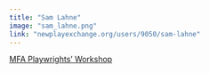 ```yaml
---
title: "Sam Lahne"
image: "sam_lahne.png"
link: "newplayexchange.org/users/9050/sam-lahne"
---
```


[MFA Playwrights’ Workshop](/programs/mfa-playwrights-workshop)